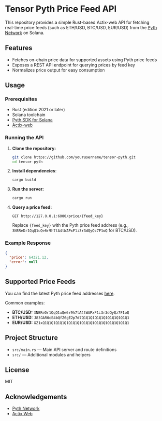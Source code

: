 # Tensor Pyth Price Feed API

This repository provides a simple Rust-based Actix-web API for fetching real-time price feeds (such as ETH/USD, BTC/USD, EUR/USD) from the [Pyth Network](https://pyth.network/) on Solana.

## Features

- Fetches on-chain price data for supported assets using Pyth price feeds
- Exposes a REST API endpoint for querying prices by feed key
- Normalizes price output for easy consumption

## Usage

### Prerequisites

- Rust (edition 2021 or later)
- Solana toolchain
- [Pyth SDK for Solana](https://crates.io/crates/pyth-sdk-solana)
- [Actix-web](https://actix.rs/)

### Running the API

1. **Clone the repository:**
    ```bash
    git clone https://github.com/yourusername/tensor-pyth.git
    cd tensor-pyth
    ```

2. **Install dependencies:**
    ```bash
    cargo build
    ```

3. **Run the server:**
    ```bash
    cargo run
    ```

4. **Query a price feed:**
    ```
    GET http://127.0.0.1:6000/price/{feed_key}
    ```
    Replace `{feed_key}` with the Pyth price feed address (e.g., `3NBReDr1QqQ1uQe6r9h7tA4tWAPxF1i3r3dQyQz7F1oQ` for BTC/USD).

### Example Response

```json
{
  "price": 64321.12,
  "error": null
}
```

## Supported Price Feeds

You can find the latest Pyth price feed addresses [here](https://pyth.network/developers/price-feed-ids#solana-mainnet-beta).

Common examples:
- **BTC/USD:** `3NBReDr1QqQ1uQe6r9h7tA4tWAPxF1i3r3dQyQz7F1oQ`
- **ETH/USD:** `J83GAR6cB4bQfZ6gE2p7d7Q1Q1Q1Q1Q1Q1Q1Q1Q1Q1Q1`
- **EUR/USD:** `GZ1xQ1Q1Q1Q1Q1Q1Q1Q1Q1Q1Q1Q1Q1Q1Q1Q1Q1Q1Q1Q1`

## Project Structure

- `src/main.rs` — Main API server and route definitions
- `src/` — Additional modules and helpers

## License

MIT

## Acknowledgements

- [Pyth Network](https://pyth.network/)
- [Actix Web](https://actix.rs/)